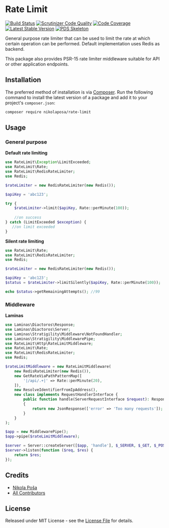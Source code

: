 # Rate Limit

[![Build Status](https://travis-ci.org/nikolaposa/rate-limit.svg?branch=master)](https://travis-ci.org/nikolaposa/rate-limit)
[![Scrutinizer Code Quality](https://scrutinizer-ci.com/g/nikolaposa/rate-limit/badges/quality-score.png?b=master)](https://scrutinizer-ci.com/g/nikolaposa/rate-limit/?branch=master)
[![Code Coverage](https://scrutinizer-ci.com/g/nikolaposa/rate-limit/badges/coverage.png?b=master)](https://scrutinizer-ci.com/g/nikolaposa/rate-limit/?branch=master)
[![Latest Stable Version](https://poser.pugx.org/nikolaposa/rate-limit/v/stable)](https://packagist.org/packages/nikolaposa/rate-limit)
[![PDS Skeleton](https://img.shields.io/badge/pds-skeleton-blue.svg)](https://github.com/php-pds/skeleton)


General purpose rate limiter that can be used to limit the rate at which certain operation can be performed. Default implementation uses Redis as backend.
 
 This package also provides PSR-15 rate limiter middleware suitable for API or other application endpoints.

## Installation

The preferred method of installation is via [Composer](http://getcomposer.org/). Run the following
command to install the latest version of a package and add it to your project's `composer.json`:

```bash
composer require nikolaposa/rate-limit
```

## Usage

### General purpose

**Default rate limiting**

```php
use RateLimit\Exception\LimitExceeded;
use RateLimit\Rate;
use RateLimit\RedisRateLimiter;
use Redis;

$rateLimiter = new RedisRateLimiter(new Redis());

$apiKey = 'abc123';

try {
    $rateLimiter->limit($apiKey, Rate::perMinute(100));
    
    //on success
} catch (LimitExceeded $exception) {
   //on limit exceeded
}
```

**Silent rate limiting**

```php
use RateLimit\Rate;
use RateLimit\RedisRateLimiter;
use Redis;

$rateLimiter = new RedisRateLimiter(new Redis());

$apiKey = 'abc123';
$status = $rateLimiter->limitSilently($apiKey, Rate::perMinute(100));

echo $status->getRemainingAttempts(); //99
```

### Middleware

**Laminas**

```php
use Laminas\Diactoros\Response;
use Laminas\Diactoros\Server;
use Laminas\Stratigility\Middleware\NotFoundHandler;
use Laminas\Stratigility\MiddlewarePipe;
use RateLimit\Http\RateLimitMiddleware;
use RateLimit\Rate;
use RateLimit\RedisRateLimiter;
use Redis;

$rateLimitMiddleware = new RateLimitMiddleware(
    new RedisRateLimiter(new Redis()),
    new GetRateViaPathPatternMap([
        '|/api/.+|' => Rate::perMinute(20),
    ]),
    new ResolveIdentifierFromIpAddress(),
    new class implements RequestHandlerInterface {
        public function handle(ServerRequestInterface $request): ResponseInterface
        {
            return new JsonResponse(['error' => 'Too many requests']);
        }
    }
);

$app = new MiddlewarePipe();
$app->pipe($rateLimitMiddleware);

$server = Server::createServer([$app, 'handle'], $_SERVER, $_GET, $_POST, $_COOKIE, $_FILES);
$server->listen(function ($req, $res) {
    return $res;
});
```

## Credits

- [Nikola Poša][link-author]
- [All Contributors][link-contributors]

## License

Released under MIT License - see the [License File](LICENSE) for details.


[link-author]: https://github.com/nikolaposa
[link-contributors]: ../../contributors
